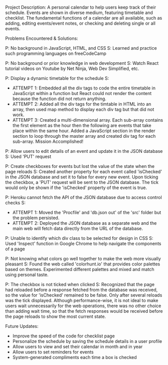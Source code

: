 Project Description: A personal calendar to help users keep track of their schedule. Events are shown in diverse medium, featuring timetable and checklist. The fundamental functions of a calendar are all available, such as adding, editing events/event notes, or checking and deleting single or all events. 

Problems Encountered & Solutions:

P: No background in JavaScript, HTML, and CSS
S: Learned and practice such programming languages on freeCodeCamp

P: No background or prior knowledge in web development
S: Watch React tutorial videos on Youtube by Net Ninja, Web Dev Simplified, etc.

P: Display a dynamic timetable for the schedule
S: 
- ATTEMPT 1: Embedded all the div tags to code the entire timetable in JavaScript within a function but React could not render the content because the function did not return anything.
- ATTEMPT 2: Added all the div tags for the timtable in HTML into an array, then used map method to display each div tag but that did not work.
- ATTEMPT 3: Created a multi-dimensional array. Each sub-array contains the first element as the hour then the following are events that take place within the same hour. Added a JavaScript section in the render section to loop through the master array and created div tag for each sub-array. Mission Accomplished!

P: Allow users to edit details of an event and update it in the JSON database
S: Used 'PUT' request

P: Create checkboxes for events but lost the value of the state when the page reloads
S: Created another property for each event called 'isChecked' in the JSON database and set it to false for every new event. Upon ticking the checkbox, a 'PUT' request will be sent to the JSON database. The tick would only be shown if the 'isChecked' property of the event is true.

P: Heroku cannot fetch the API of the JSON database due to access control checks
S: 
- ATTEMPT 1: Moved the 'Procfile' and 'db.json out' of the 'src' folder but the problem persisted.
- ATTEMPT 2: Deployed the JSON database as a separate web and the main web will fetch data directly from the URL of the database.

P: Unable to identify which div class to be selected for design in CSS
S: Used 'Inspect' function in Google Chrome to help navigate the components of a page

P: Not knowing what colors go well together to make the web more visually pleasant
S: Found the web called 'colorhunt.io' that provides color palettes based on themes. Experimented different palettes and mixed and match using personal taste.

P: The checkbox is not ticked when clicked
S: Recognized that the page had reloaded before a response fetched from the database was received, so the value for 'isChecked' remained to be false. Only after several reloads was the tick displayed. Although performance-wise, it is not ideal to make users wait unnecessarily for the web operations, there was no other choice than adding wait time, so that the fetch responses would be received before the page reloads to show the most current state.

Future Updates:
- Improve the speed of the code for checklist page
- Personalize the schedule by saving the schedule details in a user profile
- Allow users to view and set their calendar in month and in year
- Allow users to set reminders for events
- System-generated compliments each time a box is checked
